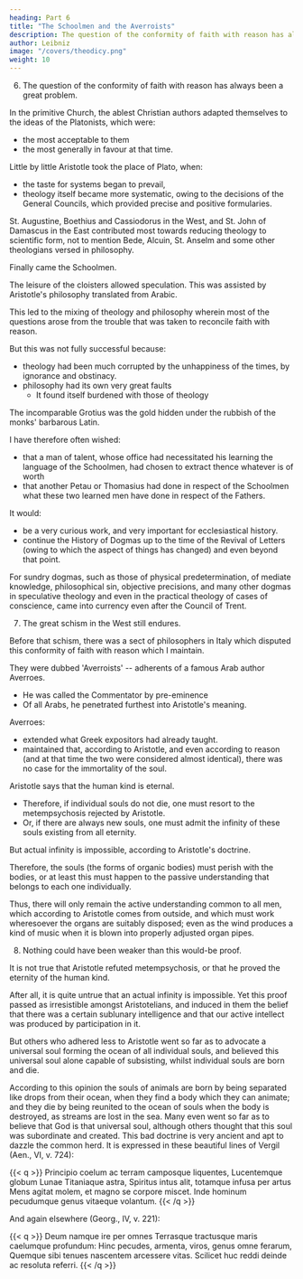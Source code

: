 ```yaml
---
heading: Part 6
title: "The Schoolmen and the Averroists"
description: The question of the conformity of faith with reason has always been a great problem
author: Leibniz
image: "/covers/theodicy.png"
weight: 10
---
```



6. The question of the conformity of faith with reason has always been a great problem.

In the primitive Church, the ablest Christian authors adapted themselves to the ideas of the Platonists, which were:
- the most acceptable to them
- the most generally in favour at that time.

Little by little Aristotle took the place of Plato, when:
- the taste for systems began to prevail,
- theology itself became more systematic, owing to the decisions of the General Councils, which provided precise and positive formularies. 

St. Augustine, Boethius and Cassiodorus in the West, and St. John of Damascus in the East contributed most towards reducing theology to scientific form, not to mention Bede, Alcuin, St. Anselm and some other theologians versed in philosophy.

Finally came the Schoolmen. 

The leisure of the cloisters allowed speculation. This was assisted by Aristotle's philosophy translated from Arabic.

This led to the mixing of theology and philosophy wherein most of the questions arose from the trouble that was taken to reconcile faith with reason.

But this was not fully successful because:
- theology had been much corrupted by the unhappiness of the times, by ignorance and obstinacy. 
- philosophy had its own very great faults
  - It found itself burdened with those of theology

<!-- which in its turn was suffering from association with a philosophy that was very obscure and very imperfect.  -->


The incomparable Grotius was the gold hidden under the rubbish of the monks' barbarous Latin.

I have therefore often wished:
- that a man of talent, whose office had necessitated his learning the language of the Schoolmen, had chosen to extract thence whatever is of worth
- that another Petau or Thomasius had done in respect of the Schoolmen what these two learned men have done in respect of the Fathers.

It would:
- be a very curious work, and very important for ecclesiastical history.
- continue the History of Dogmas up to the time of the Revival of Letters (owing to which the aspect of things has changed) and even beyond that point. 

For sundry dogmas, such as those of physical predetermination, of mediate knowledge, philosophical sin, objective precisions, and many other dogmas in speculative theology and even in the practical theology of cases of conscience, came into currency even after the Council of Trent.


7. The great schism in the West still endures.

Before that schism, there was a sect of philosophers in Italy which disputed this conformity of faith with reason which I maintain.

They were dubbed 'Averroists' -- adherents of a famous Arab author Averroes.
- He was called the Commentator by pre-eminence
- Of all Arabs, he penetrated furthest into Aristotle's meaning. 

Averroes:
- extended what Greek expositors had already taught. 
- maintained that, according to Aristotle, and even according to reason (and at that time the two were considered almost identical), there was no case for the immortality of the soul.

Aristotle says that the human kind is eternal. 
- Therefore, if individual souls do not die, one must resort to the metempsychosis rejected by Aristotle.
- Or, if there are always new souls, one must admit the infinity of these souls existing from all eternity. 

But actual infinity is impossible, according to Aristotle's doctrine. 

Therefore, the souls (the forms of organic bodies) must perish with the bodies, or at least this must happen to the passive understanding that belongs to each one individually. 

Thus, there will only remain the active understanding common to all men, which according to Aristotle comes from outside, and which must work wheresoever the organs are suitably disposed; even as the wind produces a kind of music when it is blown into properly adjusted organ pipes.


8. Nothing could have been weaker than this would-be proof. 

It is not true that Aristotle refuted metempsychosis, or that he proved the eternity of the human kind. 

After all, it is quite untrue that an actual infinity is impossible. Yet this proof passed as irresistible amongst Aristotelians, and induced in them the belief that there was a certain sublunary intelligence and that our active intellect was produced by participation in it.

But others who adhered less to Aristotle went so far as to advocate a universal soul forming the ocean of all individual souls, and believed this universal soul alone capable of subsisting, whilst individual souls are born and die. 

According to this opinion the souls of animals are born by being separated like drops from their ocean, when they find a body which they can animate; and they die by being reunited to the ocean of souls when the body is destroyed, as streams are lost in the sea. Many even went so far as to believe that God is that universal soul, although others thought that this soul was subordinate and created. This bad doctrine is very ancient and apt to dazzle the common herd. It is expressed in these beautiful lines of Vergil (Aen., VI, v. 724):

{{< q >}}
Principio coelum ac terram camposque liquentes,
Lucentemque globum Lunae Titaniaque astra,
Spiritus intus alit, totamque infusa per artus
Mens agitat molem, et magno se corpore miscet.
Inde hominum pecudumque genus vitaeque volantum.
{{< /q >}}

And again elsewhere (Georg., IV, v. 221):

{{< q >}}
Deum namque ire per omnes
Terrasque tractusque maris caelumque profundum:
Hinc pecudes, armenta, viros, genus omne ferarum,
Quemque sibi tenues nascentem arcessere vitas.
Scilicet huc reddi deinde ac resoluta referri.
{{< /q >}}

